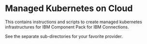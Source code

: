 # Managed Kubernetes on Cloud

This contains instructions and scripts to create managed kubernetes infrastructures for IBM Component Pack for IBM Connections.

See the separate sub-directories for your favorite provider.
 
